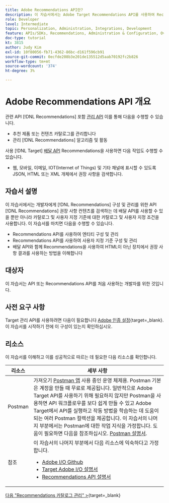 ```yaml
---
title: Adobe Recommendations API란?
description: 이 자습서에서는 Adobe Target Recommendations API를 사용하여 Recommendations 카탈로그 및 사용자 지정 기준을 구성 및 관리하고 게재 API를 사용하여 권장 사항 콘텐츠를 검색하는 실습 방법을 개발자에게 설명합니다.
role: Developer
level: Intermediate
topic: Personalization, Administration, Integrations, Development
feature: APIs/SDKs, Recommendations, Administration & Configuration, Overview
doc-type: tutorial
kt: 3815
author: Judy Kim
exl-id: 10f80056-fb71-4362-86bc-d161f596cb91
source-git-commit: 0ecfde208b3e201de135512d5aab70192fc2b826
workflow-type: tm+mt
source-wordcount: '374'
ht-degree: 3%

---
```


# Adobe Recommendations API 개요

관련 API [!DNL Recommendations] 포함 [관리 API](https://experienceleague.adobe.com/docs/target/using/apis/api-overview.html?lang=en) 이를 통해 다음을 수행할 수 있습니다.

* 추천 제품 또는 컨텐츠 카탈로그를 관리합니다
* 관리 [!DNL Recommendations] 알고리즘 및 활동

사용 [!DNL Target] [배달 API](https://experienceleague.adobe.com/docs/target/using/apis/api-overview.html?lang=en) Recommendations을 사용하면 다음 작업도 수행할 수 있습니다.

* 웹, 모바일, 이메일, IOT(Internet of Things) 및 기타 채널에 표시할 수 있도록 JSON, HTML 또는 XML 개체에서 권장 사항을 검색합니다.

## 자습서 설명

이 자습서에서는 개발자에게 [!DNL Recommendations] 구성 및 관리를 위한 API [!DNL Recommendations] 권장 사항 컨텐츠를 검색하는 데 배달 API를 사용할 수 있을 뿐만 아니라 카탈로그 및 사용자 지정 기준에 대한 카탈로그 및 사용자 지정 조건을 사용합니다. 이 자습서를 마치면 다음을 수행할 수 있습니다.

* Recommendations API를 사용하여 엔티티 구성 및 관리
* Recommendations API를 사용하여 사용자 지정 기준 구성 및 관리
* 배달 API와 함께 Recommendations을 사용하여 HTML이 아닌 장치에서 권장 사항 결과를 사용하는 방법을 이해합니다

## 대상자

이 자습서는 API 또는 Recommendations API를 처음 사용하는 개발자를 위한 것입니다.

## 사전 요구 사항

Target 관리 API를 사용하려면 다음이 필요합니다 [Adobe 인증 설정](https://developer.adobe.com/target/before-administer/configure-authentication/){target=_blank}. 이 자습서를 시작하기 전에 이 구성이 있는지 확인하십시오.

## 리소스

이 자습서를 이해하고 이를 성공적으로 따르는 데 필요한 다음 리소스를 확인합니다.

| 리소스 | 세부 사항 |
| --- | --- |
| Postman | 가져오기 [Postman 앱](https://www.postman.com/downloads/) 사용 중인 운영 체제용. Postman 기본은 계정을 만들 때 무료로 제공됩니다. 일반적으로 Adobe Target API를 사용하기 위해 필요하지 않지만 Postman을 사용하면 API 워크플로우를 보다 쉽게 만들 수 있고 Adobe Target에서 API를 실행하고 작동 방법을 학습하는 데 도움이 되는 여러 Postman 컬렉션을 제공합니다. 이 자습서의 나머지 부분에서는 Postman에 대한 작업 지식을 가정합니다. 도움이 필요하면 다음을 참조하십시오. [Postman 설명서](https://learning.getpostman.com/). |
| 참조 | 이 자습서의 나머지 부분에서 다음 리소스에 익숙하다고 가정합니다.<UL><li>[Adobe I/O Github](https://github.com/adobeio)</li><li>[Target Adobe I/O 설명서](https://developers.adobetarget.com/api/#introduction)</li><li>[Recommendations API 설명서](https://developers.adobetarget.com/api/recommendations/)</li></ul> |

[다음 &quot;Recommendations 카탈로그 관리&quot; >](https://developer.adobe.com/target/before-administer/recs-api/manage-catalog/){target=_blank}
